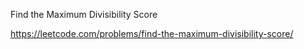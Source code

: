 Find the Maximum Divisibility Score

https://leetcode.com/problems/find-the-maximum-divisibility-score/

